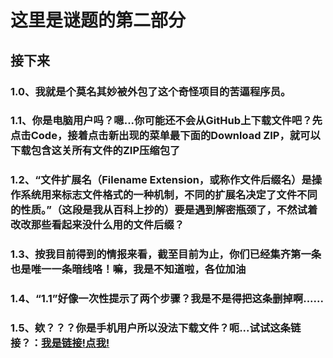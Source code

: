 # 这里是谜题的第二部分  
## 接下来  
### 1.0、我就是个莫名其妙被外包了这个奇怪项目的苦逼程序员。
### 1.1、你是电脑用户吗？嗯...你可能还不会从GitHub上下载文件吧？先点击Code，接着点击新出现的菜单最下面的Download ZIP，就可以下载包含这关所有文件的ZIP压缩包了  
### 1.2、“文件扩展名（Filename Extension，或称作文件后缀名）是操作系统用来标志文件格式的一种机制，不同的扩展名决定了文件不同的性质。”（这段是我从百科上抄的）要是遇到解密瓶颈了，不然试着改改那些看起来没什么用的文件后缀？
### 1.3、按我目前得到的情报来看，截至目前为止，你们已经集齐第一条也是唯一一条暗线咯！嘛，我是不知道啦，各位加油
### 1.4、“1.1”好像一次性提示了两个步骤？我是不是得把这条删掉啊......
### 1.5、欸？？？你是手机用户所以没法下载文件？呃...试试这条链接？：[我是链接!点我!](https://hub.fastgit.xyz/Question-master/kR8S/archive/refs/heads/main.zip)
